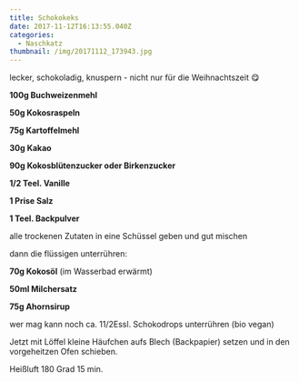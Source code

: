 ```yaml
---
title: Schokokeks
date: 2017-11-12T16:13:55.040Z
categories:
  - Naschkatz
thumbnail: /img/20171112_173943.jpg
---
```

lecker, schokoladig, knuspern - nicht nur für die Weihnachtszeit 😋 

**100g Buchweizenmehl**

**50g Kokosraspeln**

**75g Kartoffelmehl**

**30g Kakao**

**90g Kokosblütenzucker oder Birkenzucker**

**1/2 Teel. Vanille**

**1 Prise Salz**

**1 Teel. Backpulver**

alle trockenen Zutaten in eine Schüssel geben und gut mischen

dann die flüssigen unterrühren:

**70g Kokosöl** (im Wasserbad erwärmt)

**50ml Milchersatz**

**75g Ahornsirup**

wer mag kann noch ca. 11/2Essl. Schokodrops unterrühren (bio vegan) 

Jetzt mit  Löffel kleine Häufchen aufs Blech (Backpapier) setzen und in den vorgeheitzen Ofen  schieben.

Heißluft 180 Grad  15 min.
